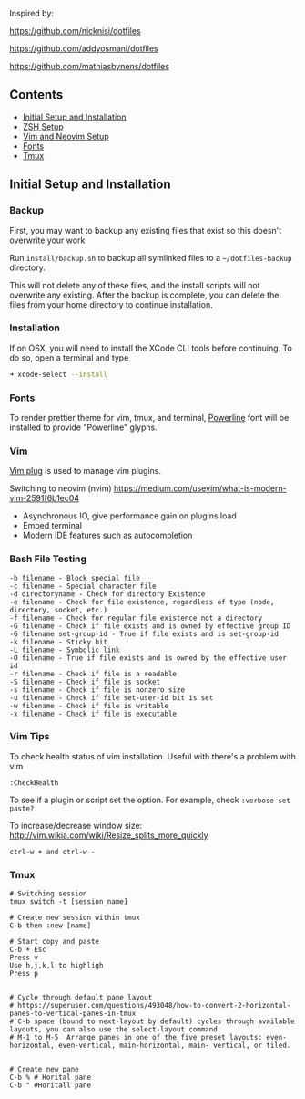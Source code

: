 Inspired by:

https://github.com/nicknisi/dotfiles

https://github.com/addyosmani/dotfiles

https://github.com/mathiasbynens/dotfiles

## Contents

+ [Initial Setup and Installation](#initial-setup-and-installation)
+ [ZSH Setup](#zsh-setup)
+ [Vim and Neovim Setup](#vim-and-neovim-setup)
+ [Fonts](#fonts)
+ [Tmux](#tmux-configuration)

## Initial Setup and Installation

### Backup

First, you may want to backup any existing files that exist so this doesn't overwrite your work.

Run `install/backup.sh` to backup all symlinked files to a `~/dotfiles-backup` directory.

This will not delete any of these files, and the install scripts will not overwrite any
existing. After the backup is complete, you can delete the files from your home directory
to continue installation.

### Installation

If on OSX, you will need to install the XCode CLI tools before continuing. To do
so, open a terminal and type

```bash
➜ xcode-select --install
```

### Fonts
To render prettier theme for vim, tmux, and terminal,
[Powerline](https://github.com/powerline/fonts) font will be installed to provide
"Powerline" glyphs.

### Vim

[Vim plug](https://github.com/junegunn/vim-plug) is used to manage vim plugins.

Switching to neovim (nvim)
https://medium.com/usevim/what-is-modern-vim-2591f6b1ec04
* Asynchronous IO, give performance gain on plugins load
* Embed terminal
* Modern IDE features such as autocompletion


### Bash File Testing
```
-b filename - Block special file
-c filename - Special character file
-d directoryname - Check for directory Existence
-e filename - Check for file existence, regardless of type (node, directory, socket, etc.)
-f filename - Check for regular file existence not a directory
-G filename - Check if file exists and is owned by effective group ID
-G filename set-group-id - True if file exists and is set-group-id
-k filename - Sticky bit
-L filename - Symbolic link
-O filename - True if file exists and is owned by the effective user id
-r filename - Check if file is a readable
-S filename - Check if file is socket
-s filename - Check if file is nonzero size
-u filename - Check if file set-user-id bit is set
-w filename - Check if file is writable
-x filename - Check if file is executable
```


### Vim Tips
To check health status of vim installation. Useful with there's a problem with vim
```
:CheckHealth
```

To see if a plugin or script set the option.
For example, check `:verbose set paste?`


To increase/decrease window size:
http://vim.wikia.com/wiki/Resize_splits_more_quickly
```
ctrl-w + and ctrl-w - 
```




### Tmux
``` 
# Switching session
tmux switch -t [session_name]

# Create new session within tmux
C-b then :new [name]

# Start copy and paste
C-b + Esc
Press v
Use h,j,k,l to highligh
Press p


# Cycle through default pane layout
# https://superuser.com/questions/493048/how-to-convert-2-horizontal-panes-to-vertical-panes-in-tmux
# C-b space (bound to next-layout by default) cycles through available layouts, you can also use the select-layout command.
# M-1 to M-5  Arrange panes in one of the five preset layouts: even- horizontal, even-vertical, main-horizontal, main- vertical, or tiled.


# Create new pane
C-b % # Horital pane
C-b " #Horitall pane


```

